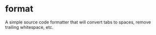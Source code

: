 # format
A simple source code formatter that will convert tabs to spaces, remove trailing whitespace, etc.
